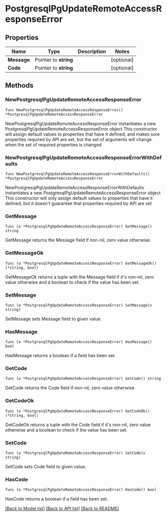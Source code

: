 # PostgresqlPgUpdateRemoteAccessResponseError

## Properties

Name | Type | Description | Notes
------------ | ------------- | ------------- | -------------
**Message** | Pointer to **string** |  | [optional] 
**Code** | Pointer to **string** |  | [optional] 

## Methods

### NewPostgresqlPgUpdateRemoteAccessResponseError

`func NewPostgresqlPgUpdateRemoteAccessResponseError() *PostgresqlPgUpdateRemoteAccessResponseError`

NewPostgresqlPgUpdateRemoteAccessResponseError instantiates a new PostgresqlPgUpdateRemoteAccessResponseError object
This constructor will assign default values to properties that have it defined,
and makes sure properties required by API are set, but the set of arguments
will change when the set of required properties is changed

### NewPostgresqlPgUpdateRemoteAccessResponseErrorWithDefaults

`func NewPostgresqlPgUpdateRemoteAccessResponseErrorWithDefaults() *PostgresqlPgUpdateRemoteAccessResponseError`

NewPostgresqlPgUpdateRemoteAccessResponseErrorWithDefaults instantiates a new PostgresqlPgUpdateRemoteAccessResponseError object
This constructor will only assign default values to properties that have it defined,
but it doesn't guarantee that properties required by API are set

### GetMessage

`func (o *PostgresqlPgUpdateRemoteAccessResponseError) GetMessage() string`

GetMessage returns the Message field if non-nil, zero value otherwise.

### GetMessageOk

`func (o *PostgresqlPgUpdateRemoteAccessResponseError) GetMessageOk() (*string, bool)`

GetMessageOk returns a tuple with the Message field if it's non-nil, zero value otherwise
and a boolean to check if the value has been set.

### SetMessage

`func (o *PostgresqlPgUpdateRemoteAccessResponseError) SetMessage(v string)`

SetMessage sets Message field to given value.

### HasMessage

`func (o *PostgresqlPgUpdateRemoteAccessResponseError) HasMessage() bool`

HasMessage returns a boolean if a field has been set.

### GetCode

`func (o *PostgresqlPgUpdateRemoteAccessResponseError) GetCode() string`

GetCode returns the Code field if non-nil, zero value otherwise.

### GetCodeOk

`func (o *PostgresqlPgUpdateRemoteAccessResponseError) GetCodeOk() (*string, bool)`

GetCodeOk returns a tuple with the Code field if it's non-nil, zero value otherwise
and a boolean to check if the value has been set.

### SetCode

`func (o *PostgresqlPgUpdateRemoteAccessResponseError) SetCode(v string)`

SetCode sets Code field to given value.

### HasCode

`func (o *PostgresqlPgUpdateRemoteAccessResponseError) HasCode() bool`

HasCode returns a boolean if a field has been set.


[[Back to Model list]](../README.md#documentation-for-models) [[Back to API list]](../README.md#documentation-for-api-endpoints) [[Back to README]](../README.md)


